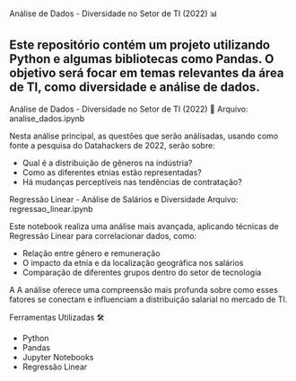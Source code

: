 Análise de Dados - Diversidade no Setor de TI (2022) 📊

Este repositório contém um projeto utilizando Python e algumas bibliotecas como Pandas. O objetivo será focar em temas relevantes da área de TI, como diversidade e análise de dados.
---

Análise de Dados - Diversidade no Setor de TI (2022) 📝
Arquivo: analise_dados.ipynb

Nesta análise principal, as questões que serão análisadas, usando como fonte a pesquisa do Datahackers de 2022, serão sobre:

- Qual é a distribuição de gêneros na indústria?
- Como as diferentes etnias estão representadas?
- Há mudanças perceptíveis nas tendências de contratação?

Regressão Linear - Análise de Salários e Diversidade 
Arquivo: regressao_linear.ipynb

Este notebook realiza uma análise mais avançada, aplicando técnicas de Regressão Linear para correlacionar dados, como:

- Relação entre gênero e remuneração
- O impacto da etnia e da localização geográfica nos salários
- Comparação de diferentes grupos dentro do setor de tecnologia

A A análise oferece uma compreensão mais profunda sobre como esses fatores se conectam e influenciam a distribuição salarial no mercado de TI.


Ferramentas Utilizadas 🛠️

- Python
- Pandas
- Jupyter Notebooks
- Regressão Linear
